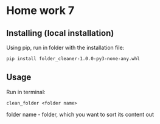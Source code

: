 # Home work 7

## Installing (local installation)

Using pip, run in folder with the installation file:

```
pip install folder_cleaner-1.0.0-py3-none-any.whl
```

## Usage

Run in terminal:

```
clean_folder <folder name>
```

folder name - folder, which you want to sort its content out
